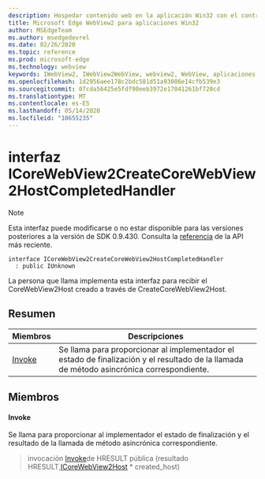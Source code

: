 ```yaml
---
description: Hospedar contenido web en la aplicación Win32 con el control Microsoft Edge WebView2
title: Microsoft Edge WebView2 para aplicaciones Win32
author: MSEdgeTeam
ms.author: msedgedevrel
ms.date: 02/26/2020
ms.topic: reference
ms.prod: microsoft-edge
ms.technology: webview
keywords: IWebView2, IWebView2WebView, webview2, WebView, aplicaciones Win32, Win32, Edge, ICoreWebView2, ICoreWebView2Host, control de explorador, HTML Edge
ms.openlocfilehash: 1d2956aee178c2bdc581d51a93006e14cfb539e3
ms.sourcegitcommit: 07cda56425e5fdf90eeb3972e17041261bf720cd
ms.translationtype: MT
ms.contentlocale: es-ES
ms.lasthandoff: 05/14/2020
ms.locfileid: "10655235"
---
```

# interfaz ICoreWebView2CreateCoreWebView2HostCompletedHandler 

> [!NOTE]
> Esta interfaz puede modificarse o no estar disponible para las versiones posteriores a la versión de SDK 0.9.430. Consulta la [referencia](../../../webview2-api-reference.md) de la API más reciente.

```
interface ICoreWebView2CreateCoreWebView2HostCompletedHandler
  : public IUnknown
```

La persona que llama implementa esta interfaz para recibir el CoreWebView2Host creado a través de CreateCoreWebView2Host.

## Resumen

 Miembros                        | Descripciones
--------------------------------|---------------------------------------------
[Invoke](#invoke) | Se llama para proporcionar al implementador el estado de finalización y el resultado de la llamada de método asincrónica correspondiente.

## Miembros

#### Invoke 

Se llama para proporcionar al implementador el estado de finalización y el resultado de la llamada de método asincrónica correspondiente.

> invocación [Invoke](#invoke)de HRESULT pública (resultado HRESULT,[ICoreWebView2Host](ICoreWebView2Host.md) * created_host)

